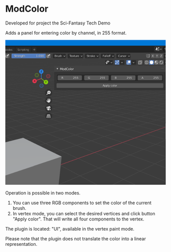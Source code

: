 # ModColor
Developed for project the Sci-Fantasy Tech Demo

Adds a panel for entering color by channel, in 255 format.

![Image alt](https://github.com/serkkz/res/blob/master/ModColor.png)

Operation is possible in two modes.

1. You can use three RGB components to set the color of the current brush.
2. In vertex mode, you can select the desired vertices and click button "Apply color". That will write all four components to the vertex.

The plugin is located: "UI", available in the vertex paint mode.

Please note that the plugin does not translate the color into a linear representation.
